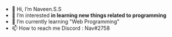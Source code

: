 - 👋 Hi, I’m Naveen.S.S
- 👀 I’m interested **in learning new things related to programming**
- 🌱 I’m currently learning "Web Programming"
- 📫 How to reach me Discord : Nav#2758
<!---
Naveenmeh02/Naveenmeh02 is a ✨ special ✨ repository because its `README.md` (this file) appears on your GitHub profile.
You can click the Preview link to take a look at your changes.
--->
